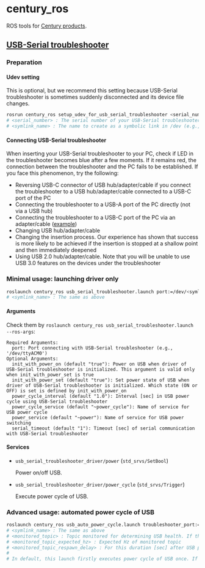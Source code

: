# century_ros

ROS tools for [Century products](https://www.century.co.jp/products/).

## [USB-Serial troubleshooter](https://www.century.co.jp/products/ct-3usb1hub.html)

### Preparation

#### Udev setting

This is optional, but we recommend this setting because USB-Serial troubleshooter is sometimes suddenly disconnected and its device file changes.
```bash
rosrun century_ros setup_udev_for_usb_serial_troubleshooter <serial_number> <symlink_name>
# <serial_number> : The serial number of your USB-Serial troubleshooter (e.g., 001A02F2046C). You can check the serial number by "udevadm info --name=/dev/ttyACM* --attribute-walk"
# <symlink_name> : The name to create as a symbolic link in /dev (e.g., usb_serial_troubleshooter1)
```

#### Connecting USB-Serial troubleshooter

When inserting your USB-Serial troubleshooter to your PC, check if LED in the troubleshooter becomes blue after a few moments.
If it remains red, the connection between the troubleshooter and the PC fails to be established.
If you face this phenomenon, try the following:
- Reversing USB-C connector of USB hub/adapter/cable if you connect the troubleshooter to a USB hub/adapter/cable connected to a USB-C port of the PC
- Connecting the troubleshooter to a USB-A port of the PC directly (not via a USB hub)
- Connecting the troubleshooter to a USB-C port of the PC via an adapter/cable ([example](https://www.amazon.co.jp/dp/B09SFS9C5K))
- Changing USB hub/adapter/cable
- Changing the insertion process. Our experience has shown that success is more likely to be achieved if the insertion is stopped at a shallow point and then immediately deepened
- Using USB 2.0 hub/adapter/cable. Note that you will be unable to use USB 3.0 features on the devices under the troubleshooter

### Minimal usage: launching driver only

```bash
roslaunch century_ros usb_serial_troubleshooter.launch port:=/dev/<symlink_name>
# <symlink_name> : The same as above
```

#### Arguments

Check them by `roslaunch century_ros usb_serial_troubleshooter.launch --ros-args`:
```
Required Arguments:
  port: Port connecting with USB-Serial troubleshooter (e.g., '/dev/ttyACM0')
Optional Arguments:
  init_with_power_on (default "true"): Power on USB when driver of USB-Serial troubleshooter is initialized. This argument is valid only when init_with_power_set is true
  init_with_power_set (default "true"): Set power state of USB when driver of USB-Serial troubleshooter is initialized. Which state (ON or OFF) is set is defined by init_with_power_on
  power_cycle_interval (default "1.0"): Interval [sec] in USB power cycle using USB-Serial troubleshooter
  power_cycle_service (default "~power_cycle"): Name of service for USB power cycle
  power_service (default "~power"): Name of service for USB power switching
  serial_timeout (default "1"): Timeout [sec] of serial communication with USB-Serial troubleshooter
```

#### Services

- `usb_serial_troubleshooter_driver/power` (`std_srvs/SetBool`)

  Power on/off USB.

- `usb_serial_troubleshooter_driver/power_cycle` (`std_srvs/Trigger`)

  Execute power cycle of USB.

### Advanced usage: automated power cycle of USB

```bash
roslaunch century_ros usb_auto_power_cycle.launch troubleshooter_port:=/dev/<symlink_name> monitored_topic:=<monitored_topic> monitored_topic_expected_hz:=<monitored_topic_expected_hz> monitored_topic_respawn_delay:=<monitored_topic_respawn_delay>
# <symlink_name> : The same as above
# <monitored_topic> : Topic monitored for determining USB health. If this is not published for an unusually long period, USB power cycle occurs
# <monitored_topic_expected_hz> : Expected Hz of monitored topic
# <monitored_topic_respawn_delay> : For this duration [sec] after USB power cycle, new power cycle does not occur to wait for topic to be published
#
# In default, this launch firstly executes power cycle of USB once. If you want to change this behavior, set "init_with_power_cycle:=false"
```
